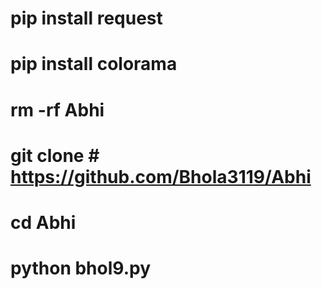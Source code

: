 # pip install request 
# pip install colorama
# rm -rf Abhi
# git clone # https://github.com/Bhola3119/Abhi
# cd Abhi
# python bhol9.py

